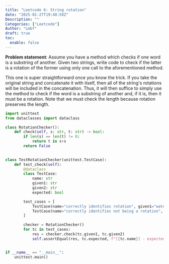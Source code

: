 ```yaml
---
title: "Leetcode 6: String rotation"
date: "2025-01-27T19:48:58Z"
Description: ""
Categories: ["Leetcode"]
Author: "Lmbf"
draft: true
toc:
  enable: false
---
```


**Problem statement**: Assume you have a method which checks if one word is a substring of another. Given two strings, write code to check if the latter is a rotation of the former using only one call to the aforementioned method. 

This one is super straightforward once you know the trick. If you take the original string and concatenate it with itself, then all of the string's rotations will be included in the concatenation. Thus, it will then suffice to simply use the method to check if the word is a substring of another and, if it is, then it must be a rotation. Note that we must check the length because rotation preserves the length.

```python
import unittest
from dataclasses import dataclass

class RotationChecker():
    def check(self, s: str, t: str) -> bool:
        if len(s) == len(t) != 0:
            return t in s+s
        return False
        

class TestRotationChecker(unittest.TestCase):
    def test_check(self):
        @dataclass
        class TestCase:
            name: str
            given1: str
            given2: str
            expected: bool

        test_cases = [
            TestCase(name="correctly identifies rotation", given1="waterbottle", given2="erbottlewat", expected=True),
            TestCase(name="correctly identifies not being a rotation", given1="waterbottle", given2="rebottlewat", expected=False),
        ]

        checker = RotationChecker()
        for tc in test_cases:
            res = checker.check(tc.given1, tc.given2)
            self.assertEqual(res, tc.expected, f"[{tc.name}] - expected {tc.expected}, but got {res}")


if __name__ == "__main__":
    unittest.main()
```